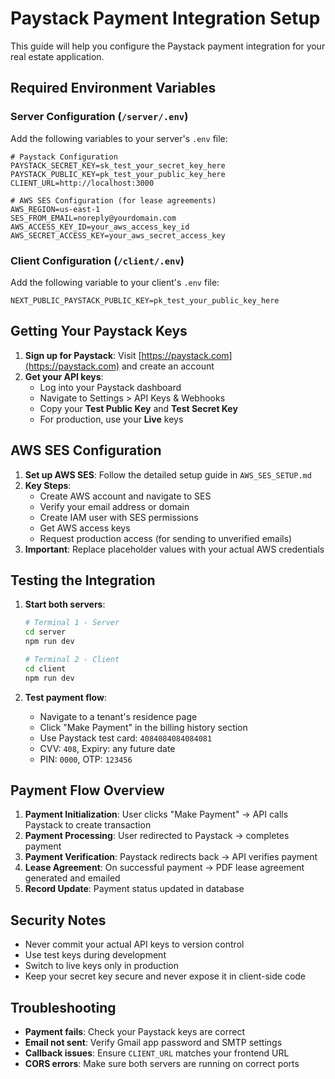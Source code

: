 # Paystack Payment Integration Setup

This guide will help you configure the Paystack payment integration for your real estate application.

## Required Environment Variables

### Server Configuration (`/server/.env`)

Add the following variables to your server's `.env` file:

```env
# Paystack Configuration
PAYSTACK_SECRET_KEY=sk_test_your_secret_key_here
PAYSTACK_PUBLIC_KEY=pk_test_your_public_key_here
CLIENT_URL=http://localhost:3000

# AWS SES Configuration (for lease agreements)
AWS_REGION=us-east-1
SES_FROM_EMAIL=noreply@yourdomain.com
AWS_ACCESS_KEY_ID=your_aws_access_key_id
AWS_SECRET_ACCESS_KEY=your_aws_secret_access_key
```

### Client Configuration (`/client/.env`)

Add the following variable to your client's `.env` file:

```env
NEXT_PUBLIC_PAYSTACK_PUBLIC_KEY=pk_test_your_public_key_here
```

## Getting Your Paystack Keys

1. **Sign up for Paystack**: Visit [https://paystack.com](https://paystack.com) and create an account
2. **Get your API keys**: 
   - Log into your Paystack dashboard
   - Navigate to Settings > API Keys & Webhooks
   - Copy your **Test Public Key** and **Test Secret Key**
   - For production, use your **Live** keys

## AWS SES Configuration

1. **Set up AWS SES**: Follow the detailed setup guide in `AWS_SES_SETUP.md`
2. **Key Steps**:
   - Create AWS account and navigate to SES
   - Verify your email address or domain
   - Create IAM user with SES permissions
   - Get AWS access keys
   - Request production access (for sending to unverified emails)
3. **Important**: Replace placeholder values with your actual AWS credentials

## Testing the Integration

1. **Start both servers**:
   ```bash
   # Terminal 1 - Server
   cd server
   npm run dev
   
   # Terminal 2 - Client
   cd client
   npm run dev
   ```

2. **Test payment flow**:
   - Navigate to a tenant's residence page
   - Click "Make Payment" in the billing history section
   - Use Paystack test card: `4084084084084081`
   - CVV: `408`, Expiry: any future date
   - PIN: `0000`, OTP: `123456`

## Payment Flow Overview

1. **Payment Initialization**: User clicks "Make Payment" → API calls Paystack to create transaction
2. **Payment Processing**: User redirected to Paystack → completes payment
3. **Payment Verification**: Paystack redirects back → API verifies payment
4. **Lease Agreement**: On successful payment → PDF lease agreement generated and emailed
5. **Record Update**: Payment status updated in database

## Security Notes

- Never commit your actual API keys to version control
- Use test keys during development
- Switch to live keys only in production
- Keep your secret key secure and never expose it in client-side code

## Troubleshooting

- **Payment fails**: Check your Paystack keys are correct
- **Email not sent**: Verify Gmail app password and SMTP settings
- **Callback issues**: Ensure `CLIENT_URL` matches your frontend URL
- **CORS errors**: Make sure both servers are running on correct ports